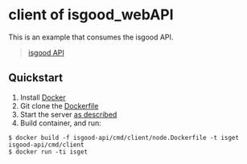# client of isgood_webAPI
This is an example that consumes the isgood API.


> [isgood API](https://github.com/for-good/isgood-api)

## Quickstart
1. Install [Docker](https://docker.com/)
2. Git clone the [Dockerfile](https://github.com/for-good/isgood-api.git)
3. Start the server [as described](https://github.com/for-good/isgood-api/cmd/server/README.md)
4. Build container, and run: 

```console
$ docker build -f isgood-api/cmd/client/node.Dockerfile -t isget isgood-api/cmd/client
$ docker run -ti isget

```




